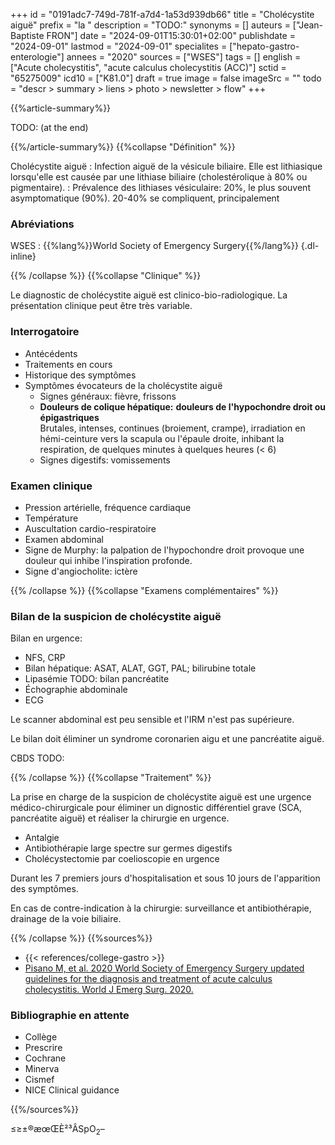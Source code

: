 +++
id = "0191adc7-749d-781f-a7d4-1a53d939db66"
title = "Cholécystite aiguë"
prefix = "la "
description = "TODO:"
synonyms = []
auteurs = ["Jean-Baptiste FRON"]
date = "2024-09-01T15:30:01+02:00"
publishdate = "2024-09-01"
lastmod = "2024-09-01"
specialites = ["hepato-gastro-enterologie"]
annees = "2020"
sources = ["WSES"]
tags = []
english = ["Acute cholecystitis", "acute calculus cholecystitis (ACC)"]
sctid = "65275009"
icd10 = ["K81.0"]
draft = true
image = false
imageSrc = ""
todo = "descr > summary > liens > photo > newsletter > flow"
+++

{{%article-summary%}}

TODO: (at the end)

{{%/article-summary%}}
{{%collapse "Définition" %}}

Cholécystite aiguë
: Infection aiguë de la vésicule biliaire. Elle est lithiasique lorsqu'elle est causée par une lithiase biliaire (cholestérolique à 80% ou pigmentaire).
: Prévalence des lithiases vésiculaire: 20%, le plus souvent asymptomatique (90%). 20-40% se compliquent, principalement

### Abréviations

WSES
: {{%lang%}}World Society of Emergency Surgery{{%/lang%}}
{.dl-inline}

{{% /collapse %}}
{{%collapse "Clinique" %}}

Le diagnostic de cholécystite aiguë est clinico-bio-radiologique. La présentation clinique peut être très variable.

### Interrogatoire

- Antécédents
- Traitements en cours
- Historique des symptômes
- Symptômes évocateurs de la cholécystite aiguë
  - Signes généraux: fièvre, frissons
  - **Douleurs de colique hépatique:** **douleurs de l'hypochondre droit ou épigastriques**  
    Brutales, intenses, continues (broiement, crampe), irradiation en hémi-ceinture vers la scapula ou l'épaule droite, inhibant la respiration, de quelques minutes à quelques heures (< 6)
  - Signes digestifs: vomissements

### Examen clinique

- Pression artérielle, fréquence cardiaque
- Température
- Auscultation cardio-respiratoire
- Examen abdominal
- Signe de Murphy: la palpation de l'hypochondre droit provoque une douleur qui inhibe l'inspiration profonde.
- Signe d'angiocholite: ictère

{{% /collapse %}}
{{%collapse "Examens complémentaires" %}}

### Bilan de la suspicion de cholécystite aiguë

Bilan en urgence:

- NFS, CRP
- Bilan hépatique: ASAT, ALAT, GGT, PAL; bilirubine totale
- Lipasémie TODO: bilan pancréatite
- Échographie abdominale
- ECG

Le scanner abdominal est peu sensible et l'IRM n'est pas supérieure.

Le bilan doit éliminer un syndrome coronarien aigu et une pancréatite aiguë.

CBDS TODO:

{{% /collapse %}}
{{%collapse "Traitement" %}}

La prise en charge de la suspicion de cholécystite aiguë est une urgence médico-chirurgicale pour éliminer un dignostic différentiel grave (SCA, pancréatite aiguë) et réaliser la chirurgie en urgence.

- Antalgie
- Antibiothérapie large spectre sur germes digestifs
- Cholécystectomie par coelioscopie en urgence

Durant les 7 premiers jours d'hospitalisation et sous 10 jours de l'apparition des symptômes.

En cas de contre-indication à la chirurgie: surveillance et antibiothérapie, drainage de la voie biliaire.

{{% /collapse %}}
{{%sources%}}

- {{< references/college-gastro >}}
- [Pisano M, et al. 2020 World Society of Emergency Surgery updated guidelines for the diagnosis and treatment of acute calculus cholecystitis. World J Emerg Surg. 2020.](https://www.ncbi.nlm.nih.gov/pmc/articles/PMC7643471/)

### Bibliographie en attente

- Collège
- Prescrire
- Cochrane
- Minerva
- Cismef
- NICE Clinical guidance

{{%/sources%}}

≤≥±®æœŒÈ²³ÂSpO<sub>2</sub>–
